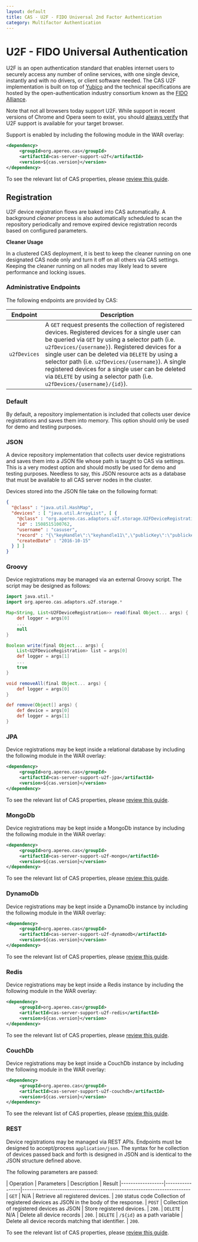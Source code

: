 ```yaml
---
layout: default
title: CAS - U2F - FIDO Universal 2nd Factor Authentication
category: Multifactor Authentication
---
```


# U2F - FIDO Universal Authentication

U2F is an open authentication standard that enables internet users to securely access any number of online services, with one single device, instantly 
and with no drivers, or client software needed. The CAS U2F implementation is built on top of [Yubico](https://www.yubico.com/about/background/fido/) and 
the technical specifications are hosted by the open-authentication industry consortium known as the [FIDO Alliance](https://fidoalliance.org/).

Note that not all browsers today support U2F. While support in recent versions of Chrome and 
Opera seem to exist, you should [always verify](https://www.yubico.com/support/knowledge-base/categories/articles/browsers-support-u2f/) that U2F 
support is available for your target browser.

Support is enabled by including the following module in the WAR overlay:

```xml
<dependency>
     <groupId>org.apereo.cas</groupId>
     <artifactId>cas-server-support-u2f</artifactId>
     <version>${cas.version}</version>
</dependency>
```

To see the relevant list of CAS properties, please [review this guide](../configuration/Configuration-Properties.html#fido-u2f).

## Registration

U2F device registration flows are baked into CAS automatically. A background *cleaner* process is also automatically scheduled to scan the 
repository periodically and remove expired device registration records based on configured parameters.

<div class="alert alert-warning"><strong>Cleaner Usage</strong><p>In a clustered CAS deployment, it is best to keep the cleaner running on one designated 
CAS node only and turn it off on all others via CAS settings. Keeping the cleaner running on all nodes may likely lead to severe performance and locking issues.</p></div>

### Administrative Endpoints

The following endpoints are provided by CAS:
 
| Endpoint                  | Description
|---------------------------|------------------------------------------------
| `u2fDevices`  | A `GET` request presents the collection of registered devices. Registered devices for a single user can be queried via `GET` by using a selector path (i.e. `u2fDevices/{username}`). Registered devices for a single user can be deleted via `DELETE` by using a selector path (i.e. `u2fDevices/{username}`). A single registered devices for a single user can be deleted via `DELETE` by using a selector path (i.e. `u2fDevices/{username}/{id}`).

### Default

By default, a repository implementation is included that collects user device registrations and saves them into memory.
This option should only be used for demo and testing purposes.

### JSON

A device repository implementation that collects user device registrations and saves them into a JSON file whose path is taught to CAS via settings. This is a very modest option and should mostly be used for demo and testing purposes. Needless to say, this JSON resource acts as a database that must be available to all CAS server nodes in the cluster.

Devices stored into the JSON file take on the following format:

```json
{
  "@class" : "java.util.HashMap",
  "devices" : [ "java.util.ArrayList", [ {
    "@class" : "org.apereo.cas.adaptors.u2f.storage.U2FDeviceRegistration",
    "id" : 1508515100762,
    "username" : "casuser",
    "record" : "{\"keyHandle\":\"keyhandle11\",\"publicKey\":\"publickey1\",\"counter\":1,\"compromised\":false}",
    "createdDate" : "2016-10-15"
  } ] ]
}
```

### Groovy

Device registrations may be managed via an external Groovy script. The script may be designed as follows:

```groovy
import java.util.*
import org.apereo.cas.adaptors.u2f.storage.*

Map<String, List<U2FDeviceRegistration>> read(final Object... args) {
    def logger = args[0]
    ...
    null
}

Boolean write(final Object... args) {
    List<U2FDeviceRegistration> list = args[0]
    def logger = args[1]
    ...
    true
}

void removeAll(final Object... args) {
    def logger = args[0]
}          

def remove(Object[] args) {
    def device = args[0]
    def logger = args[1]
}
```

### JPA

Device registrations may be kept inside a relational database by including the following module in the WAR overlay:

```xml
<dependency>
     <groupId>org.apereo.cas</groupId>
     <artifactId>cas-server-support-u2f-jpa</artifactId>
     <version>${cas.version}</version>
</dependency>
```

To see the relevant list of CAS properties, please [review this guide](../configuration/Configuration-Properties.html#fido-u2f-jpa).

### MongoDb

Device registrations may be kept inside a MongoDb instance by including the following module in the WAR overlay:

```xml
<dependency>
     <groupId>org.apereo.cas</groupId>
     <artifactId>cas-server-support-u2f-mongo</artifactId>
     <version>${cas.version}</version>
</dependency>
```

To see the relevant list of CAS properties, please [review this guide](../configuration/Configuration-Properties.html#fido-u2f-mongodb).

### DynamoDb

Device registrations may be kept inside a DynamoDb instance by including the following module in the WAR overlay:

```xml
<dependency>
     <groupId>org.apereo.cas</groupId>
     <artifactId>cas-server-support-u2f-dynamodb</artifactId>
     <version>${cas.version}</version>
</dependency>
```

To see the relevant list of CAS properties, please [review this guide](../configuration/Configuration-Properties.html#fido-u2f-dynamodb).

### Redis

Device registrations may be kept inside a Redis instance by including the following module in the WAR overlay:

```xml
<dependency>
     <groupId>org.apereo.cas</groupId>
     <artifactId>cas-server-support-u2f-redis</artifactId>
     <version>${cas.version}</version>
</dependency>
```

To see the relevant list of CAS properties, please [review this guide](../configuration/Configuration-Properties.html#fido-u2f-redis).

### CouchDb

Device registrations may be kept inside a CouchDb instance by including the following module in the WAR overlay:

```xml
<dependency>
     <groupId>org.apereo.cas</groupId>
     <artifactId>cas-server-support-u2f-couchdb</artifactId>
     <version>${cas.version}</version>
</dependency>
```

To see the relevant list of CAS properties, please [review this guide](../configuration/Configuration-Properties.html#fido-u2f-couchdb).

### REST

Device registrations may be managed via REST APIs. Endpoints must be designed to accept/process `application/json`. The syntax for he collection of devices passed back and forth is designed in JSON and is identical to the JSON structure defined above.

The following parameters are passed:

| Operation        | Parameters      | Description      | Result
|------------------|-----------------|-----------------------------------------------------------------------
| `GET`            | N/A             | Retrieve all registered devices.     | `200` status code Collection of registered devices as JSON in the body of the response.
| `POST`           | Collection of registered devices as JSON | Store registered devices. | `200`.
| `DELETE`         | N/A | Delete all device records | `200`.
| `DELETE`         | `/${id}`  as a path variable | Delete all device records matching that identifier. | `200`.

To see the relevant list of CAS properties, please [review this guide](../configuration/Configuration-Properties.html#fido-u2f-rest).
